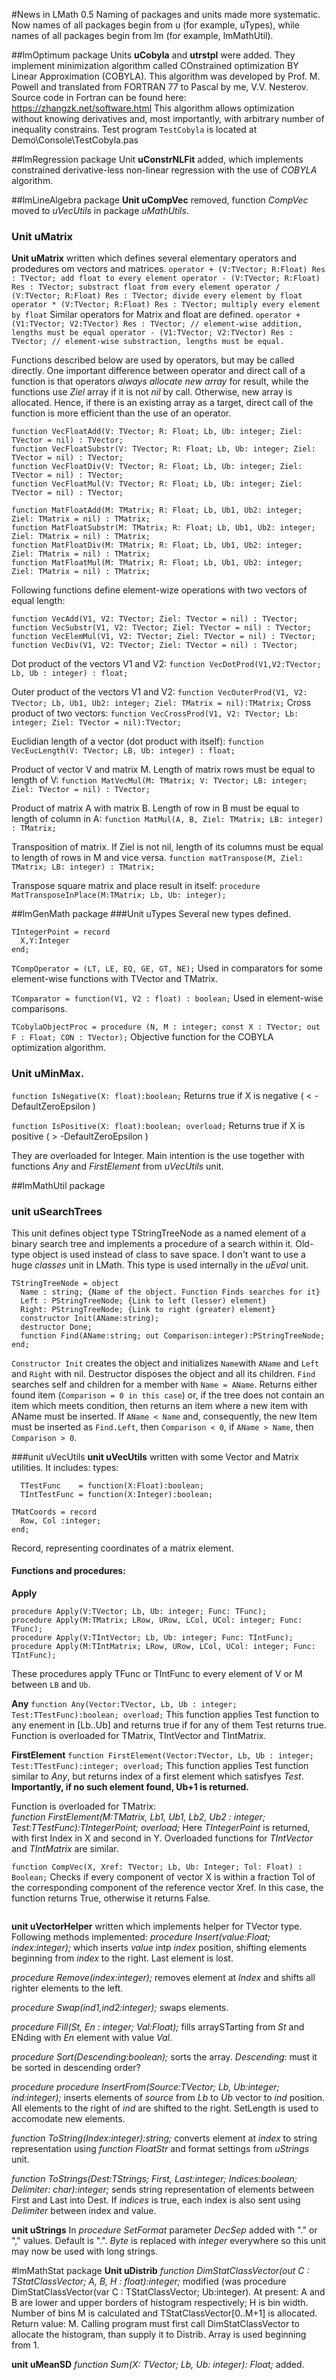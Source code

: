 #News in LMath 0.5
Naming of packages and units made more systematic. Now names of all packages begin from u (for example, uTypes), while names of all packages begin from lm (for example, lmMathUtil).

##lmOptimum package
Units **uCobyla** and **utrstpl** were added. They implement minimization algorithm called COnstrained optimization BY Linear Approximation (COBYLA). This algorithm was developed by Prof. M. Powell and translated from FORTRAN 77 to Pascal by me, V.V. Nesterov.
Source code in Fortran can be found here: <https://zhangzk.net/software.html>
This algorithm allows optimization without knowing derivatives and, most importantly, with arbitrary number of inequality constrains. Test program `TestCobyla` is located at Demo\Console\TestCobyla.pas

##lmRegression package
Unit **uConstrNLFit** added, which implements constrained derivative-less non-linear regression with the use of _COBYLA_ algorithm.  

##lmLineAlgebra package
**Unit uCompVec** removed, function _CompVec_ moved to _uVecUtils_ in package _uMathUtils_.

### Unit uMatrix
**Unit uMatrix** written which defines several elementary operators and prodedures om vectors and matrices.
`
operator + (V:TVector; R:Float) Res : TVector; add float to every element
operator - (V:TVector; R:Float) Res : TVector; substract float from every element
operator / (V:TVector; R:Float) Res : TVector; divide every element by float
operator * (V:TVector; R:Float) Res : TVector; multiply every element by float
`
Similar operators for Matrix and float are defined.
`
operator + (V1:TVector; V2:TVector) Res : TVector; // element-wise addition, lengths must be equal
operator - (V1:TVector; V2:TVector) Res : TVector; // element-wise substraction, lengths must be equal.
`

Functions described below are used by operators, but may be called directly. One important difference between operator and direct call of a function is that operators _always allocate new array_ for result, while the functions use _Ziel_ array if it is not _nil_ by call. Otherwise, new array is allocated. Hence, if there is an existing array as a target, direct call of the function is more efficient than the use of an operator. 

```
function VecFloatAdd(V: TVector; R: Float; Lb, Ub: integer; Ziel: TVector = nil) : TVector;
function VecFloatSubstr(V: TVector; R: Float; Lb, Ub: integer; Ziel: TVector = nil) : TVector;
function VecFloatDiv(V: TVector; R: Float; Lb, Ub: integer; Ziel: TVector = nil) : TVector;
function VecFloatMul(V: TVector; R: Float; Lb, Ub: integer; Ziel: TVector = nil) : TVector;

function MatFloatAdd(M: TMatrix; R: Float; Lb, Ub1, Ub2: integer; Ziel: TMatrix = nil) : TMatrix;
function MatFloatSubstr(M: TMatrix; R: Float; Lb, Ub1, Ub2: integer; Ziel: TMatrix = nil) : TMatrix;
function MatFloatDiv(M: TMatrix; R: Float; Lb, Ub1, Ub2: integer; Ziel: TMatrix = nil) : TMatrix;
function MatFloatMul(M: TMatrix; R: Float; Lb, Ub1, Ub2: integer; Ziel: TMatrix = nil) : TMatrix;
```

Following functions define element-wize operations with two vectors of equal length:
```
function VecAdd(V1, V2: TVector; Ziel: TVector = nil) : TVector;
function VecSubstr(V1, V2: TVector; Ziel: TVector = nil) : TVector;
function VecElemMul(V1, V2: TVector; Ziel: TVector = nil) : TVector;
function VecDiv(V1, V2: TVector; Ziel: TVector = nil) : TVector;
```
Dot product of the vectors V1 and V2:
`function VecDotProd(V1,V2:TVector; Lb, Ub : integer) : float;`

Outer product of the vectors V1 and V2:
`function VecOuterProd(V1, V2: TVector; Lb, Ub1, Ub2: integer; Ziel: TMatrix = nil):TMatrix;`
Cross product of two vectors:
`function VecCrossProd(V1, V2: TVector; Lb: integer; Ziel: TVector = nil):TVector;`

Euclidian length of a vector (dot product with itself):
`function VecEucLength(V: TVector; LB, Ub: integer) : float;`

Product of vector V and matrix M. Length of matrix rows must be equal to length of V:
`function MatVecMul(M: TMatrix; V: TVector; LB: integer; Ziel: TVector = nil) : TVector;`

Product of matrix A with matrix B. Length of row in B must be equal to
length of column in A:
`function MatMul(A, B, Ziel: TMatrix; LB: integer) : TMatrix;`

Transposition of matrix. If Ziel is not nil, length of its columns must be
equal to length of rows in M and vice versa.
`function matTranspose(M, Ziel: TMatrix; LB: integer) : TMatrix;`

Transpose square matrix and place result in itself:
`procedure MatTransposeInPlace(M:TMatrix; Lb, Ub: integer);`

##lmGenMath package
###Unit uTypes
Several new types defined.

```
TIntegerPoint = record
  X,Y:Integer
end;
```

`TCompOperator = (LT, LE, EQ, GE, GT, NE);`
Used in comparators for some element-wise functions with TVector and TMatrix.

`TComparator = function(V1, V2 : float) : boolean;`
Used in element-wise comparisons.

`TCobylaObjectProc = procedure (N, M : integer; const X : TVector; out F : Float; CON : TVector);`
Objective function for the COBYLA optimization algorithm.

### Unit uMinMax. 
`function IsNegative(X: float):boolean;`
Returns true if X is negative ( < -DefaultZeroEpsilon )

`function IsPositive(X: float):boolean; overload;`
Returns true if X is positive ( > -DefaultZeroEpsilon )

They are overloaded for Integer. Main intention is the use together with functions _Any_ and _FirstElement_ from _uVecUtils_ unit.

##lmMathUtil package
### unit uSearchTrees
This unit defines object type TStringTreeNode as a named element of a binary
search tree and implements a procedure of a search within it. Old-type object is
used instead of class to save space. I don't want to use a huge _classes_ unit in
LMath. This type is used internally in the _uEval_ unit.

```
TStringTreeNode = object
  Name : string; {Name of the object. Function Finds searches for it}
  Left : PStringTreeNode; {Link to left (lesser) element}
  Right: PStringTreeNode; {Link to right (greater) element}
  constructor Init(AName:string);
  destructor Done;
  function Find(AName:string; out Comparison:integer):PStringTreeNode;
end;
```
`Constructor Init` creates the object and initializes `Name`with `AName` and `Left` and `Right` with nil.
Destructor disposes the object and all its children.
`Find` searches self and children for a member with `Name = AName`. Returns either
found item (`Comparison = 0 in this case`) or, if the tree does not contain
an item which meets condition, then returns an item where a new item with
AName must be inserted. If `AName < Name` and, consequently, the new Item
must be inserted as `Find.Left`, then `Comparison < 0`, if `AName > Name`,
then `Comparison > 0`. 

###unit uVecUtils
**unit uVecUtils** written with some Vector and Matrix utilities.
It includes:
types:
```
  TTestFunc    = function(X:Float):boolean;
  TIntTestFunc = function(X:Integer):boolean;

TMatCoords = record
  Row, Col :integer;
end;
```
Record, representing coordinates of a matrix element.

#### Functions and procedures:
**Apply**
```
procedure Apply(V:TVector; Lb, Ub: integer; Func: TFunc);
procedure Apply(M:TMatrix; LRow, URow, LCol, UCol: integer; Func: TFunc);
procedure Apply(V:TIntVector; Lb, Ub: integer; Func: TIntFunc);
procedure Apply(M:TIntMatrix; LRow, URow, LCol, UCol: integer; Func: TIntFunc);
```
These procedures apply TFunc or TIntFunc to every element of V or M between `LB` and `Ub`.

**Any**
`function Any(Vector:TVector, Lb, Ub : integer; Test:TTestFunc):boolean; overload;`
This function applies Test function to any enement in [Lb..Ub] and returns true
if for any of them Test returns true. Function is overloaded for TMatrix, TIntVector and TIntMatrix.

**FirstElement**
`function FirstElement(Vector:TVector, Lb, Ub : integer; Test:TTestFunc):integer; overload;`
This function applies Test function similar to _Any_, but returns index of a first element which satisfyes _Test_. **Importantly, if no such element found, Ub+1 is returned.**

Function is overloaded for TMatrix:  
_function FirstElement(M:TMatrix, Lb1, Ub1, Lb2, Ub2 : integer; Test:TTestFunc):TIntegerPoint; overload;_
Here _TIntegerPoint_ is returned, with first Index in X and second in Y.
Overloaded functions for _TIntVector_ and _TIntMatrix_ are similar. 

`function CompVec(X, Xref: TVector; Lb, Ub: Integer; Tol: Float) : Boolean;`
Checks if every component of vector X is within a fraction Tol of the corresponding
component of the reference vector Xref. In this case, the function
returns True, otherwise it returns False.

```

```

**unit uVectorHelper** written which implements helper for TVector type.
Following methods implemented:
_procedure Insert(value:Float; index:integer);_ which inserts _value_ intp _index_ position, shifting elements beginning from _index_ to the right. Last element is lost. 

_procedure Remove(index:integer);_ removes element at _Index_ and shifts all righter elements to the left.

_procedure Swap(ind1,ind2:integer);_ swaps elements.

_procedure Fill(St, En : integer; Val:Float);_ fills arraySTarting from _St_ and ENding with _En_ element with value _Val_.

_procedure Sort(Descending:boolean);_ sorts the array. _Descending_: must it be sorted in descending order?

_procedure procedure InsertFrom(Source:TVector; Lb, Ub:integer; ind:integer);_ inserts elements of _source_ from _Lb_ to _Ub_ vector to _ind_ position. All elements to the right of _ind_ are shifted to the right. SetLength is used to accomodate new elements.

_function ToString(Index:integer):string;_ converts element at _index_ to string representation using _function FloatStr_ and format settings from _uStrings_ unit.

_function ToStrings(Dest:TStrings; First, Last:integer; Indices:boolean; 
  Delimiter: char):integer;_ sends string representation of elements between First and Last into Dest. If _indices_ is true, each index is also sent using _Delimiter_ between index and value.

**unit uStrings**
In _procedure SetFormat_ parameter _DecSep_ added with "." or "," values.
Default is ".". _Byte_ is replaced with _integer_ everywhere so this unit may now be used with long strings.

#lmMathStat package
**Unit uDistrib**
_function DimStatClassVector(out C : TStatClassVector; A, B, H : float):integer;_
modified (was procedure DimStatClassVector(var C : TStatClassVector; Ub:integer).
At present: A and B are lower and upper borders of histogram respectively;
H is bin width. Number of bins M is calculated and TStatClassVector[0..M+1]
is allocated. Return value: M. 
Calling program must first call DimStatClassVector to allocate
the histogram, than supply it to Distrib. Array is used beginning from 1.

**unit uMeanSD**
_function Sum(X: TVector; Lb, Ub: integer): Float;_ added.